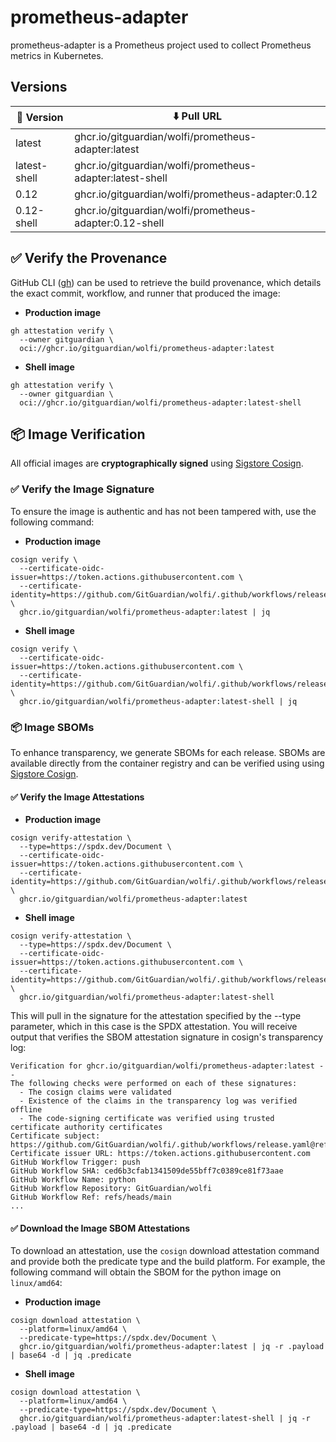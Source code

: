 # prometheus-adapter

prometheus-adapter is a Prometheus project used to collect Prometheus metrics in Kubernetes.

## Versions

| 📌 Version    | ⬇️ Pull URL                                                |
| ------------ | --------------------------------------------------------- |
| latest       | ghcr.io/gitguardian/wolfi/prometheus-adapter:latest       |
| latest-shell | ghcr.io/gitguardian/wolfi/prometheus-adapter:latest-shell |
| 0.12         | ghcr.io/gitguardian/wolfi/prometheus-adapter:0.12         |
| 0.12-shell   | ghcr.io/gitguardian/wolfi/prometheus-adapter:0.12-shell   |

## ✅ Verify the Provenance

GitHub CLI ([gh](https://cli.github.com/)) can be used to retrieve the build provenance, which details the exact commit, workflow, and runner that produced the image:

- **Production image**

```shell
gh attestation verify \
  --owner gitguardian \
  oci://ghcr.io/gitguardian/wolfi/prometheus-adapter:latest
```

- **Shell image**

```shell
gh attestation verify \
  --owner gitguardian \
  oci://ghcr.io/gitguardian/wolfi/prometheus-adapter:latest-shell
```

## 📦 **Image Verification**

All official images are **cryptographically signed** using [Sigstore Cosign](https://www.sigstore.dev/).

### ✅ Verify the Image Signature

To ensure the image is authentic and has not been tampered with, use the following command:

- **Production image**

```shell
cosign verify \
  --certificate-oidc-issuer=https://token.actions.githubusercontent.com \
  --certificate-identity=https://github.com/GitGuardian/wolfi/.github/workflows/release.yaml@refs/heads/main \
  ghcr.io/gitguardian/wolfi/prometheus-adapter:latest | jq
```

- **Shell image**

```shell
cosign verify \
  --certificate-oidc-issuer=https://token.actions.githubusercontent.com \
  --certificate-identity=https://github.com/GitGuardian/wolfi/.github/workflows/release.yaml@refs/heads/main \
  ghcr.io/gitguardian/wolfi/prometheus-adapter:latest-shell | jq
```

### 📦 **Image SBOMs**

To enhance transparency, we generate SBOMs for each release. SBOMs are available directly from the container registry
and can be verified using using [Sigstore Cosign](https://www.sigstore.dev/).

#### ✅ Verify the Image Attestations

- **Production image**

```shell
cosign verify-attestation \
  --type=https://spdx.dev/Document \
  --certificate-oidc-issuer=https://token.actions.githubusercontent.com \
  --certificate-identity=https://github.com/GitGuardian/wolfi/.github/workflows/release.yaml@refs/heads/main \
  ghcr.io/gitguardian/wolfi/prometheus-adapter:latest
```

- **Shell image**

```shell
cosign verify-attestation \
  --type=https://spdx.dev/Document \
  --certificate-oidc-issuer=https://token.actions.githubusercontent.com \
  --certificate-identity=https://github.com/GitGuardian/wolfi/.github/workflows/release.yaml@refs/heads/main \
  ghcr.io/gitguardian/wolfi/prometheus-adapter:latest-shell
```

This will pull in the signature for the attestation specified by the --type parameter, which in this case is the SPDX attestation. You will receive output that verifies the SBOM attestation signature in cosign's transparency log:

```shell
Verification for ghcr.io/gitguardian/wolfi/prometheus-adapter:latest --
The following checks were performed on each of these signatures:
  - The cosign claims were validated
  - Existence of the claims in the transparency log was verified offline
  - The code-signing certificate was verified using trusted certificate authority certificates
Certificate subject: https://github.com/GitGuardian/wolfi/.github/workflows/release.yaml@refs/heads/main
Certificate issuer URL: https://token.actions.githubusercontent.com
GitHub Workflow Trigger: push
GitHub Workflow SHA: ced6b3cfab1341509de55bff7c0389ce81f73aae
GitHub Workflow Name: python
GitHub Workflow Repository: GitGuardian/wolfi
GitHub Workflow Ref: refs/heads/main
...
```

#### ✅ Download the Image SBOM Attestations

To download an attestation, use the `cosign` download attestation command and provide both the predicate type and the build platform. For example, the following command will obtain the SBOM for the python image on `linux/amd64`:

- **Production image**

```shell
cosign download attestation \
  --platform=linux/amd64 \
  --predicate-type=https://spdx.dev/Document \
  ghcr.io/gitguardian/wolfi/prometheus-adapter:latest | jq -r .payload | base64 -d | jq .predicate
```

- **Shell image**

```shell
cosign download attestation \
  --platform=linux/amd64 \
  --predicate-type=https://spdx.dev/Document \
  ghcr.io/gitguardian/wolfi/prometheus-adapter:latest-shell | jq -r .payload | base64 -d | jq .predicate
```
